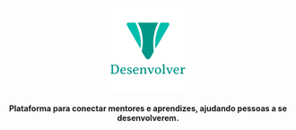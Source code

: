 <h1 align="center">
  <img src="https://github.com/baltazarparra/desenvolver/blob/master/desenvolver.svg" height="150" width="150"/>
  <p align="center" style="font-size: 0.5em">Plataforma para conectar mentores e aprendizes, ajudando pessoas a se desenvolverem.</p>
</h1>
